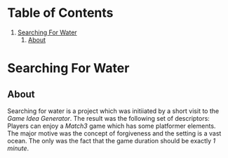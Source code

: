 
# Table of Contents

1.  [Searching For Water](#org037ee6c)
    1.  [About](#orgeb1fcca)


<a id="org037ee6c"></a>

# Searching For Water


<a id="orgeb1fcca"></a>

## About

Searching for water is a project which was initiiated by a short visit to the
*Game Idea Generator*. The result was the following set of descriptors: Players
can enjoy a *Match3* game which has some platformer elements. The major motive
was the concept of forgiveness and the setting is a vast ocean. The only
was the fact that the game duration should be exactly *1 minute*.

